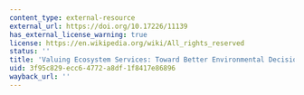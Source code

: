 ```yaml
---
content_type: external-resource
external_url: https://doi.org/10.17226/11139
has_external_license_warning: true
license: https://en.wikipedia.org/wiki/All_rights_reserved
status: ''
title: 'Valuing Ecosystem Services: Toward Better Environmental Decision-Making'
uid: 3f95c829-ecc6-4772-a8df-1f8417e86896
wayback_url: ''
---
```

